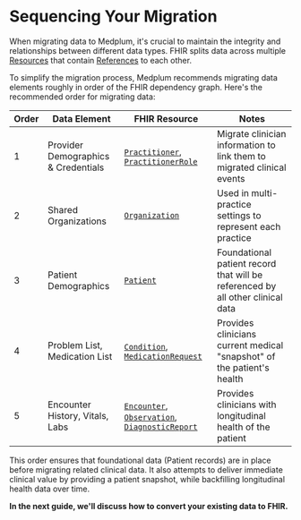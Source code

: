 # Sequencing Your Migration

[resources]: /docs/fhir-basics#storing-data-resources
[references]: /docs/fhir-basics#linking-data-references



When migrating data to Medplum, it's crucial to maintain the integrity and relationships between different data types. FHIR splits data across multiple [Resources](resources) that contain [References](references) to each other.

To simplify the migration process, Medplum recommends migrating data elements roughly in order of the FHIR dependency graph. Here's the recommended order for migrating data:



| Order | Data Element                        | FHIR Resource                                                                                                                                                             | Notes                                                                          |
| ----- | ----------------------------------- | ------------------------------------------------------------------------------------------------------------------------------------------------------------------------- | ------------------------------------------------------------------------------ |
| 1     | Provider Demographics & Credentials | [`Practitioner`](/docs/api/fhir/resources/practitioner), [`PractitionerRole`](/docs/api/fhir/resources/practitionerrole)                                                  | Migrate clinician information to link them to migrated clinical events         |
| 2     | Shared Organizations                | [`Organization`](/docs/api/fhir/resources/organization)                                                                                                                   | Used in multi-practice settings to represent each practice                     |
| 3     | Patient Demographics                | [`Patient`](/docs/api/fhir/resources/patient)                                                                                                                             | Foundational patient record that will be referenced by all other clinical data |
| 4     | Problem List, Medication List       | [`Condition`](/docs/api/fhir/resources/condition), [`MedicationRequest`](/docs/api/fhir/resources/medicationrequest)                                                      | Provides clinicians current medical "snapshot" of the patient's health         |
| 5     | Encounter History, Vitals, Labs     | [`Encounter`](/docs/api/fhir/resources/encounter), [`Observation`](/docs/api/fhir/resources/observation), [`DiagnosticReport`](/docs/api/fhir/resources/diagnosticreport) | Provides clinicians with longitudinal health of the patient                    |

This order ensures that foundational data (Patient records) are in place before migrating related clinical data. It also attempts to deliver immediate clinical value by providing a patient snapshot, while backfilling longitudinal health data over time.


**In the next guide, we'll discuss how to convert your existing data to FHIR.**
